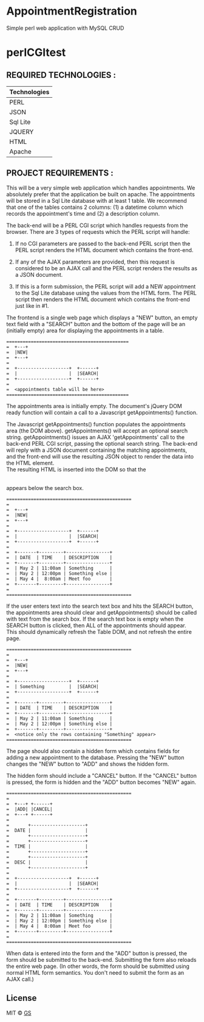 # AppointmentRegistration
Simple perl web application with MySQL CRUD

# perlCGItest


## REQUIRED TECHNOLOGIES : 

| Technologies |
| :-----------|
| PERL |
| JSON |
| Sql Lite | 
| JQUERY |
| HTML |
| Apache |


## PROJECT REQUIREMENTS : 


This will be a very simple web application which handles appointments.
We absolutely prefer that the application be built on apache.
The appointments will be stored in a Sql Lite database with at least 1 table. 
We recommend that one of the tables contains 2 columns: 
(1) a datetime column which records the appointment's time and (2) a description column.

The back-end will be a PERL CGI script which handles requests
from the browser.  There are 3 types of requests which the PERL script
will handle:

1. If no CGI parameters are passed to the back-end PERL script then the
   PERL script renders the HTML document which contains the front-end.

2. If any of the AJAX parameters are provided, then this request is
   considered to be an AJAX call and the PERL script renders the results
   as a JSON document.

3. If this is a form submission, the PERL script will add a NEW
   appointment to the Sql Lite database using the values from the HTML form.
   The PERL script then renders the HTML document which contains the
   front-end just like in #1.

The frontend is a single web page which displays a "NEW" button, an
empty text field with a "SEARCH" button and the bottom of the page will
be an (initially empty) area for displaying the appointments in a table.

	=============================================
	=  +---+
	=  |NEW|
	=  +---+
	=  
	=  +-------------------+  +------+
	=  |                   |  |SEARCH|
	=  +-------------------+  +------+
	=
	=  <appointments table will be here>
	=============================================

The appointments area is initially empty. The document's jQuery DOM
ready function will contain a call to a Javascript
getAppointments() function.

The Javascript getAppointments() function populates the appointments
area (the DOM above). getAppointments() will accept an optional search string.
getAppointments() issues an AJAX 'getAppointments' call to the back-end PERL CGI script,
passing the optional search string. The back-end will reply with a JSON
document containing the matching appointments, and the front-end will use the
resulting JSON object to render the data into the HTML <table> element.  
The resulting HTML is inserted into the DOM so that the <table> appears below the search box.

	==============================================
	=  
	=  +---+
	=  |NEW|
	=  +---+
	=  
	=  +-------------------+  +------+
	=  |                   |  |SEARCH|
	=  +-------------------+  +------+
	=  
	=  +-------+---------+----------------+
	=  | DATE  | TIME    | DESCRIPTION    |
	=  +-------+---------+----------------+
	=  | May 2 | 11:00am | Something      |
	=  | May 2 | 12:00pm | Something else |
	=  | May 4 |  8:00am | Meet foo       |
	=  +-------+---------+----------------+
	=  
	==============================================

If the user enters text into the search text box and hits the SEARCH
button, the appointments area should clear and getAppointments() should
be called with text from the search box.  If the search text box is empty
when the SEARCH button is clicked, then ALL of the appointments should appear.
This should dynamically refresh the Table DOM, and not refresh the entire page.

	==============================================
	=  
	=  +---+
	=  |NEW|
	=  +---+
	=  
	=  +-------------------+  +------+
	=  | Something         |  |SEARCH|
	=  +-------------------+  +------+
	=  
	=  +-------+---------+----------------+
	=  | DATE  | TIME    | DESCRIPTION    |
	=  +-------+---------+----------------+
	=  | May 2 | 11:00am | Something      |
	=  | May 2 | 12:00pm | Something else |
	=  +-------+---------+----------------+
	=  <notice only the rows containing "Something" appear>
	==============================================

The page should also contain a hidden form which contains fields for
adding a new appointment to the database.  Pressing the "NEW" button
changes the "NEW" button to "ADD" and shows the hidden form.

The hidden form should include a "CANCEL" button.  If the "CANCEL" button is
pressed, the form is hidden and the "ADD" button becomes "NEW" again.

	==============================================
	=  
	=  +---+ +------+
	=  |ADD| |CANCEL|
	=  +---+ +------+
	=  
	=       +--------------------+
	=  DATE |                    |
	=       +--------------------+
	=       +--------------------+
	=  TIME |                    |
	=       +--------------------+
	=       +--------------------+
	=  DESC |                    |
	=       +--------------------+ 
	=  
	=  +-------------------+  +------+
	=  |                   |  |SEARCH|
	=  +-------------------+  +------+
	=  
	=  +-------+---------+----------------+
	=  | DATE  | TIME    | DESCRIPTION    |
	=  +-------+---------+----------------+
	=  | May 2 | 11:00am | Something      |
	=  | May 2 | 12:00pm | Something else |
	=  | May 4 |  8:00am | Meet foo       |
	=  +-------+---------+----------------+
	=  
	==============================================

When data is entered into the form and the "ADD" button is pressed, the
form should be submitted to the back-end.  Submitting the form also
reloads the entire web page.  (In other words, the form should be
submitted using normal HTML form semantics.  You don't need to submit the
form as an AJAX call.)

## License

MIT © [GS](mailto:gaurav.shinde@sjsu.edu)
